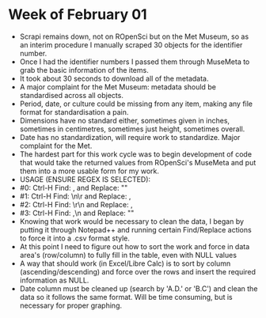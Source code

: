 # Week of February 01

- Scrapi remains down, not on ROpenSci but on the Met Museum, so as an interim procedure I manually scraped 30 objects for the identifier number.
- Once I had the identifier numbers I passed them through MuseMeta to grab the basic information of the items.
 - It took about 30 seconds to download all of the metadata.
 - A major complaint for the Met Museum: metadata should be standardised across all objects.
 - Period, date, or culture could be missing from any item, making any file format for standardisation a pain.
 - Dimensions have no standard either, sometimes given in inches, sometimes in centimetres, sometimes just height, sometimes overall.
 - Date has no standardization, will require work to standardize. Major complaint for the Met.
- The hardest part for this work cycle was to begin development of code that would take the returned values from ROpenSci's MuseMeta and put them into a more usable form for my work.
- USAGE (ENSURE REGEX IS SELECTED):
 - #0: Ctrl-H Find: , and Replace: ""
 - #1: Ctrl-H Find: \n\r and Replace: ,
 - #2: Ctrl-H Find: \r\n and Replace: ,
 - #3: Ctrl-H Find: ,\n and Replace: ""
- Knowing that work would be necessary to clean the data, I began by putting it through Notepad++ and running certain Find/Replace actions to force it into a .csv format style.
 - At this point I need to figure out how to sort the work and force in data area's (row/column) to fully fill in the table, even with NULL values
- A way that should work (in Excel/Libre Calc) is to sort by column (ascending/descending) and force over the rows and insert the required information as NULL.
 - Date column must be cleaned up (search by 'A.D.' or 'B.C') and clean the data so it follows the same format. Will be time consuming, but is necessary for proper graphing.
